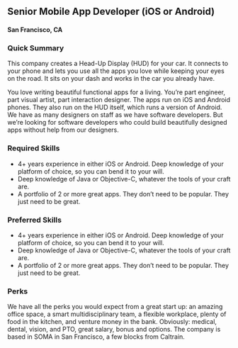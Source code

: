 ## Senior Mobile App Developer (iOS or Android)
#### San Francisco, CA

### Quick Summary
This company creates a Head-Up Display (HUD) for your car. It connects to your phone and lets you use all the apps you love while keeping your eyes on the road. It sits on your dash and works in the car you already have.

You love writing beautiful functional apps for a living. You’re part engineer, part visual artist, part interaction designer. The apps run on iOS and Android phones. They also run on the HUD itself, which runs a version of Android. We have as many designers on staff as we have software developers. But we’re looking for software developers who could build beautifully designed apps without help from our designers.

### Required Skills
+	4+ years experience in either iOS or Android. Deep knowledge of your platform of choice, so you can bend it to your will.
+	Deep knowledge of Java or Objective-C, whatever the tools of your craft are.
+	A portfolio of 2 or more great apps. They don’t need to be popular. They just need to be great.

### Preferred Skills
+	4+ years experience in either iOS or Android. Deep knowledge of your platform of choice, so you can bend it to your will.
+	Deep knowledge of Java or Objective-C, whatever the tools of your craft are.
+	A portfolio of 2 or more great apps. They don’t need to be popular. They just need to be great.

### Perks
We have all the perks you would expect from a great start up: an amazing office space, a smart multidisciplinary team, a flexible workplace, plenty of food in the kitchen, and venture money in the bank. Obviously: medical, dental, vision, and PTO, great salary, bonus and options. The company is based in SOMA in San Francisco, a few blocks from Caltrain.

